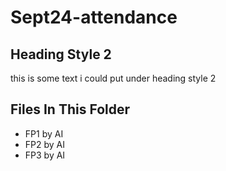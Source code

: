 # Sept24-attendance

## Heading Style 2
this is some text i could put under heading style 2

## Files In This Folder
- FP1 by AI
- FP2 by AI
- FP3 by AI
